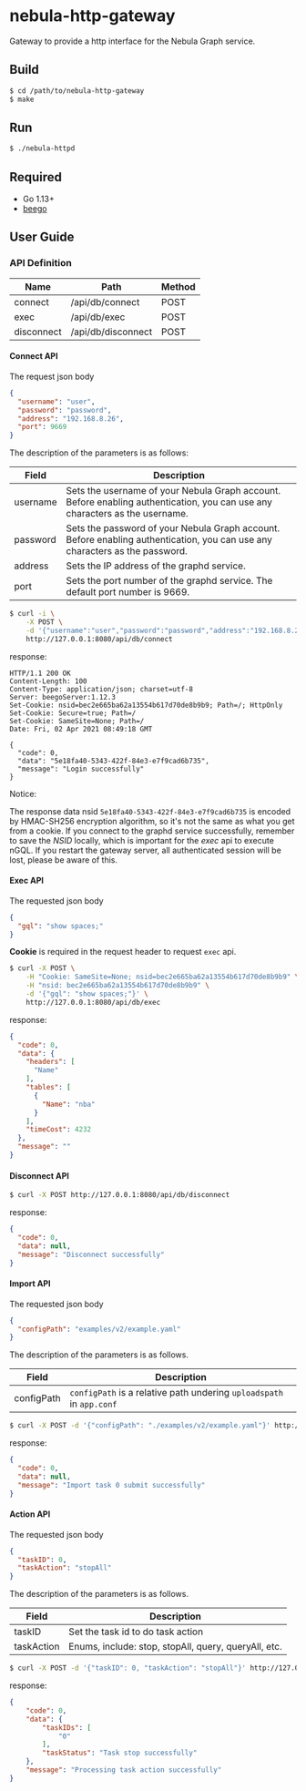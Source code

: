 # nebula-http-gateway

Gateway to provide a http interface for the Nebula Graph service.

## Build

```bash
$ cd /path/to/nebula-http-gateway
$ make
```

## Run

```bash
$ ./nebula-httpd
```

## Required

- Go 1.13+
- [beego](https://beego.me/)

## User Guide

### API Definition

| Name       | Path               | Method |
|------------|--------------------|--------|
| connect    | /api/db/connect    | POST   |
| exec       | /api/db/exec       | POST   |
| disconnect | /api/db/disconnect | POST   |

#### Connect API ####

The request json body

```json
{
  "username": "user",
  "password": "password",
  "address": "192.168.8.26",
  "port": 9669
}
```

The description of the parameters is as follows:

| Field    | Description                                                                                                                 |
|----------|-----------------------------------------------------------------------------------------------------------------------------|
| username | Sets the username of your Nebula Graph account. Before enabling authentication, you can use any characters as the username. |
| password | Sets the password of your Nebula Graph account. Before enabling authentication, you can use any characters as the password. |
| address  | Sets the IP address of the graphd service.                                                                                  |
| port     | Sets the port number of the graphd service. The default port number is 9669.                                                |

```bash
$ curl -i \
    -X POST \
    -d '{"username":"user","password":"password","address":"192.168.8.26","port":9669}' \
    http://127.0.0.1:8080/api/db/connect
```

response:

```
HTTP/1.1 200 OK
Content-Length: 100
Content-Type: application/json; charset=utf-8
Server: beegoServer:1.12.3
Set-Cookie: nsid=bec2e665ba62a13554b617d70de8b9b9; Path=/; HttpOnly
Set-Cookie: Secure=true; Path=/
Set-Cookie: SameSite=None; Path=/
Date: Fri, 02 Apr 2021 08:49:18 GMT

{
  "code": 0,
  "data": "5e18fa40-5343-422f-84e3-e7f9cad6b735",
  "message": "Login successfully"
}
```

Notice:

The response data nsid `5e18fa40-5343-422f-84e3-e7f9cad6b735` is encoded by HMAC-SH256 encryption algorithm, so it's not the same as what you get from a cookie.
If you connect to the graphd service successfully, remember to save the *NSID* locally, which is important for the *exec* api to execute nGQL.
If you restart the gateway server, all authenticated session will be lost, please be aware of this.

#### Exec API ####

The requested json body

```json
{
  "gql": "show spaces;"
}
```

**Cookie** is required in the request header to request `exec` api.


```bash
$ curl -X POST \
    -H "Cookie: SameSite=None; nsid=bec2e665ba62a13554b617d70de8b9b9" \
    -H "nsid: bec2e665ba62a13554b617d70de8b9b9" \
    -d '{"gql": "show spaces;"}' \
    http://127.0.0.1:8080/api/db/exec
```

response:

```json
{
  "code": 0,
  "data": {
    "headers": [
      "Name"
    ],
    "tables": [
      {
        "Name": "nba"
      }
    ],
    "timeCost": 4232
  },
  "message": ""
}
```

#### Disconnect API ####

```bash
$ curl -X POST http://127.0.0.1:8080/api/db/disconnect
```

response:

```json
{
  "code": 0,
  "data": null,
  "message": "Disconnect successfully"
}
```

#### Import API #### 

The requested json body

```json
{
  "configPath": "examples/v2/example.yaml"
}
```

The description of the parameters is as follows.

| Field      | Description                                                  |
| ---------- | ------------------------------------------------------------ |
| configPath | `configPath` is a relative path undering `uploadspath` in `app.conf` |

```bash
$ curl -X POST -d '{"configPath": "./examples/v2/example.yaml"}' http://127.0.0.1:8080/api/task/import
```

response:

```json
{
  "code": 0,
  "data": null,
  "message": "Import task 0 submit successfully"
}
```

#### Action API ####

The requested json body

```json
{
  "taskID": 0,
  "taskAction": "stopAll"
}
```

The description of the parameters is as follows.

| Field      | Description                                          |
| ---------- | ---------------------------------------------------- |
| taskID     | Set the task id to do task action                    |
| taskAction | Enums, include: stop, stopAll, query, queryAll, etc. |

```bash
$ curl -X POST -d '{"taskID": 0, "taskAction": "stopAll"}' http://127.0.0.1:8080/api/task/import/action
```

response:

```json
{
    "code": 0,
    "data": {
        "taskIDs": [
            "0"
        ],
        "taskStatus": "Task stop successfully"
    },
    "message": "Processing task action successfully"
}
```

